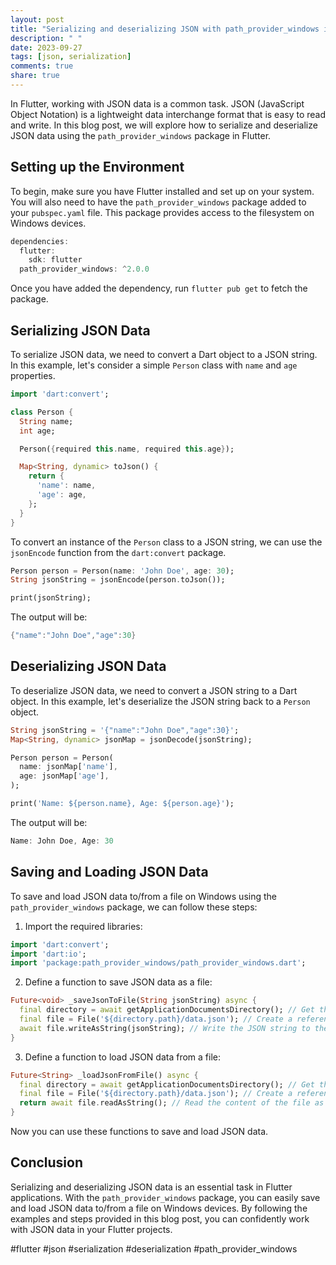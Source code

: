 ```yaml
---
layout: post
title: "Serializing and deserializing JSON with path_provider_windows in Flutter"
description: " "
date: 2023-09-27
tags: [json, serialization]
comments: true
share: true
---
```


In Flutter, working with JSON data is a common task. JSON (JavaScript Object Notation) is a lightweight data interchange format that is easy to read and write. In this blog post, we will explore how to serialize and deserialize JSON data using the `path_provider_windows` package in Flutter.

## Setting up the Environment

To begin, make sure you have Flutter installed and set up on your system. You will also need to have the `path_provider_windows` package added to your `pubspec.yaml` file. This package provides access to the filesystem on Windows devices.

```dart
dependencies:
  flutter:
    sdk: flutter
  path_provider_windows: ^2.0.0
```

Once you have added the dependency, run `flutter pub get` to fetch the package.

## Serializing JSON Data

To serialize JSON data, we need to convert a Dart object to a JSON string. In this example, let's consider a simple `Person` class with `name` and `age` properties.

```dart
import 'dart:convert';

class Person {
  String name;
  int age;

  Person({required this.name, required this.age});

  Map<String, dynamic> toJson() {
    return {
      'name': name,
      'age': age,
    };
  }
}
```

To convert an instance of the `Person` class to a JSON string, we can use the `jsonEncode` function from the `dart:convert` package.

```dart
Person person = Person(name: 'John Doe', age: 30);
String jsonString = jsonEncode(person.toJson());

print(jsonString);
```

The output will be:

```dart
{"name":"John Doe","age":30}
```

## Deserializing JSON Data

To deserialize JSON data, we need to convert a JSON string to a Dart object. In this example, let's deserialize the JSON string back to a `Person` object.

```dart
String jsonString = '{"name":"John Doe","age":30}';
Map<String, dynamic> jsonMap = jsonDecode(jsonString);

Person person = Person(
  name: jsonMap['name'],
  age: jsonMap['age'],
);

print('Name: ${person.name}, Age: ${person.age}');
```

The output will be:

```dart
Name: John Doe, Age: 30
```

## Saving and Loading JSON Data

To save and load JSON data to/from a file on Windows using the `path_provider_windows` package, we can follow these steps:

1. Import the required libraries:

```dart
import 'dart:convert';
import 'dart:io';
import 'package:path_provider_windows/path_provider_windows.dart';
```

2. Define a function to save JSON data as a file:

```dart
Future<void> _saveJsonToFile(String jsonString) async {
  final directory = await getApplicationDocumentsDirectory(); // Get the application documents directory
  final file = File('${directory.path}/data.json'); // Create a reference to a file named "data.json"
  await file.writeAsString(jsonString); // Write the JSON string to the file
}
```

3. Define a function to load JSON data from a file:

```dart
Future<String> _loadJsonFromFile() async {
  final directory = await getApplicationDocumentsDirectory(); // Get the application documents directory
  final file = File('${directory.path}/data.json'); // Create a reference to the "data.json" file
  return await file.readAsString(); // Read the content of the file as a string
}
```

Now you can use these functions to save and load JSON data.

## Conclusion

Serializing and deserializing JSON data is an essential task in Flutter applications. With the `path_provider_windows` package, you can easily save and load JSON data to/from a file on Windows devices. By following the examples and steps provided in this blog post, you can confidently work with JSON data in your Flutter projects.

#flutter #json #serialization #deserialization #path_provider_windows